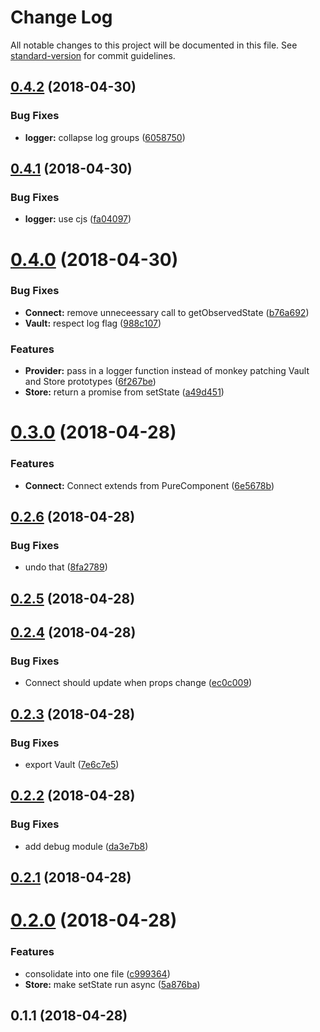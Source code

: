 # Change Log

All notable changes to this project will be documented in this file. See [standard-version](https://github.com/conventional-changelog/standard-version) for commit guidelines.

<a name="0.4.2"></a>
## [0.4.2](https://github.com/kylealwyn/revault/compare/v0.4.1...v0.4.2) (2018-04-30)


### Bug Fixes

* **logger:** collapse log groups ([6058750](https://github.com/kylealwyn/revault/commit/6058750))



<a name="0.4.1"></a>
## [0.4.1](https://github.com/kylealwyn/revault/compare/v0.4.0...v0.4.1) (2018-04-30)


### Bug Fixes

* **logger:** use cjs ([fa04097](https://github.com/kylealwyn/revault/commit/fa04097))



<a name="0.4.0"></a>
# [0.4.0](https://github.com/kylealwyn/revault/compare/v0.3.0...v0.4.0) (2018-04-30)


### Bug Fixes

* **Connect:** remove unneceessary call to getObservedState ([b76a692](https://github.com/kylealwyn/revault/commit/b76a692))
* **Vault:** respect log flag ([988c107](https://github.com/kylealwyn/revault/commit/988c107))


### Features

* **Provider:** pass in a logger function instead of monkey patching Vault and Store prototypes ([6f267be](https://github.com/kylealwyn/revault/commit/6f267be))
* **Store:** return a promise from setState ([a49d451](https://github.com/kylealwyn/revault/commit/a49d451))



<a name="0.3.0"></a>
# [0.3.0](https://github.com/kylealwyn/revault/compare/v0.2.6...v0.3.0) (2018-04-28)


### Features

* **Connect:** Connect extends from PureComponent ([6e5678b](https://github.com/kylealwyn/revault/commit/6e5678b))



<a name="0.2.6"></a>
## [0.2.6](https://github.com/kylealwyn/revault/compare/v0.2.5...v0.2.6) (2018-04-28)


### Bug Fixes

* undo that ([8fa2789](https://github.com/kylealwyn/revault/commit/8fa2789))



<a name="0.2.5"></a>
## [0.2.5](https://github.com/kylealwyn/revault/compare/v0.2.4...v0.2.5) (2018-04-28)



<a name="0.2.4"></a>
## [0.2.4](https://github.com/kylealwyn/revault/compare/v0.2.3...v0.2.4) (2018-04-28)


### Bug Fixes

* Connect should update when props change ([ec0c009](https://github.com/kylealwyn/revault/commit/ec0c009))



<a name="0.2.3"></a>
## [0.2.3](https://github.com/kylealwyn/revault/compare/v0.2.2...v0.2.3) (2018-04-28)


### Bug Fixes

* export Vault ([7e6c7e5](https://github.com/kylealwyn/revault/commit/7e6c7e5))



<a name="0.2.2"></a>

## [0.2.2](https://github.com/kylealwyn/revault/compare/v0.2.1...v0.2.2) (2018-04-28)

### Bug Fixes

* add debug module ([da3e7b8](https://github.com/kylealwyn/revault/commit/da3e7b8))

<a name="0.2.1"></a>

## [0.2.1](https://github.com/kylealwyn/revault/compare/v0.2.0...v0.2.1) (2018-04-28)

<a name="0.2.0"></a>

# [0.2.0](https://github.com/kylealwyn/revault/compare/v0.1.1...v0.2.0) (2018-04-28)

### Features

* consolidate into one file ([c999364](https://github.com/kylealwyn/revault/commit/c999364))
* **Store:** make setState run async ([5a876ba](https://github.com/kylealwyn/revault/commit/5a876ba))

<a name="0.1.1"></a>

## 0.1.1 (2018-04-28)
